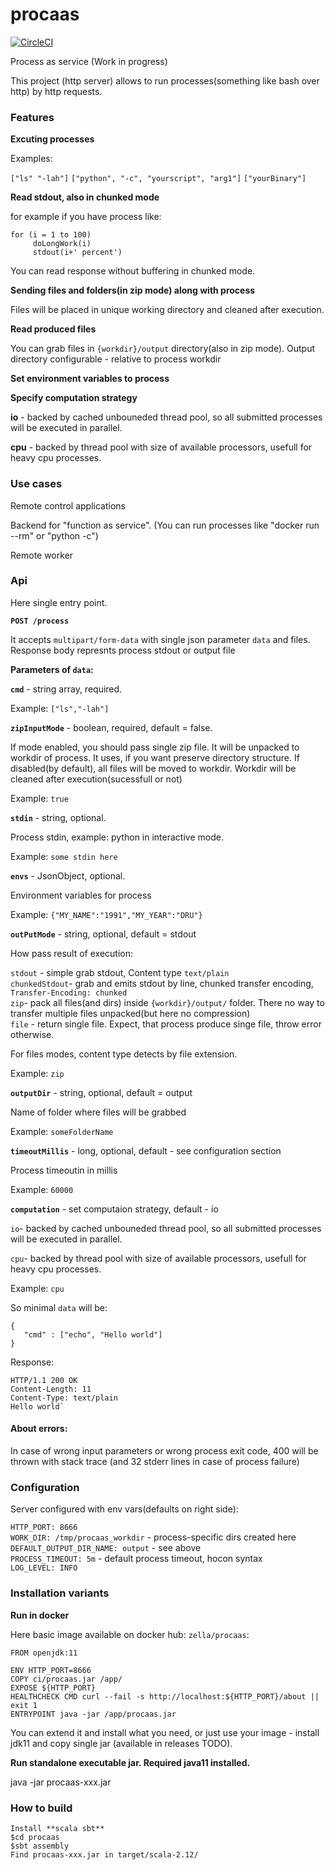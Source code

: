 # procaas
[![CircleCI](https://circleci.com/gh/zella/procaas/tree/master.svg?style=svg)](https://circleci.com/gh/zella/procaas/tree/master)

Process as service (Work in progress)

This project (http server) allows to run processes(something like bash over http) by http requests.

### Features 

**Excuting processes**

Examples:
    
`["ls" "-lah"]`
`["python", "-c", "yourscript", "arg1"]`
`["yourBinary"]`
    

**Read stdout, also in chunked mode**

for example if you have process like:

    for (i = 1 to 100)
	     doLongWork(i)
	     stdout(i+' percent')
	     
You can read response without buffering in chunked mode.

**Sending files and folders(in zip mode) along with process**

Files will be placed in unique working directory and cleaned after execution.

**Read produced files**

You can grab files in `{workdir}/output` directory(also in zip mode). Output directory configurable - relative to process workdir

**Set environment variables to process**

**Specify computation strategy**

**io** - backed by cached unbouneded thread pool, so all submitted processes will be executed in parallel.

**cpu** - backed by thread pool with size of available processors, usefull for heavy cpu processes.

### Use cases

Remote control applications

Backend for "function as service". (You can run processes like "docker run --rm" or "python -c")

Remote worker

### Api

Here single entry point.

**`POST /process`**

It accepts `multipart/form-data` with single json parameter `data` and files.
Response body represnts process stdout or output file

**Parameters of `data`:**

**`cmd`** - string array, required. 

  Example: `["ls","-lah"]`
  
  **`zipInputMode`** - boolean, required, default = false.
  
  If mode enabled, you should pass single zip file. It will be unpacked to workdir of process. It uses, if you want preserve directory structure.
If disabled(by default), all files will be moved to workdir. Workdir will be cleaned after execution(sucessfull or not)

  Example: `true`
  
**`stdin`** - string, optional.

Process stdin, example: python in interactive mode.

Example: `some stdin here`

**`envs`** - JsonObject, optional.

Environment variables for process

Example: `{"MY_NAME":"1991","MY_YEAR":"DRU"}`

**`outPutMode`** - string, optional, default = stdout

How pass result of execution:

`stdout` - simple grab stdout, Content type `text/plain`  
`chunkedStdout`- grab and emits stdout by line, chunked transfer encoding, `Transfer-Encoding: chunked`  
`zip`- pack all files(and dirs) inside `{workdir}/output/` folder. There no way to transfer multiple files unpacked(but here no compression)  
`file` - return single file. Expect, that process produce singe file, throw error otherwise.

For files modes, content type detects by file extension.

Example: `zip`

**`outputDir`** - string, optional, default = output

Name of folder where files will be grabbed

Example: `someFolderName`

**`timeoutMillis`** - long, optional, default - see configuration section

Process timeoutin in millis

Example: `60000`

**`computation`** - set computaion strategy, default - io

`io`- backed by cached unbouneded thread pool, so all submitted processes will be executed in parallel.

`cpu`- backed by thread pool with size of available processors, usefull for heavy cpu processes.

Example: `cpu`

So minimal `data` will be:

	{
	   "cmd" : ["echo", "Hello world"]
	}
	
Response:  

    HTTP/1.1 200 OK
    Content-Length: 11
    Content-Type: text/plain
    Hello world`
	
	
#### About errors:
In case of wrong input parameters or wrong process exit code, 400 will be thrown with stack trace (and 32 stderr lines in case of process failure)

### Configuration

Server configured with env vars(defaults on right side):

`HTTP_PORT: 8666`  
`WORK_DIR: /tmp/procaas_workdir` - process-specific dirs created here  
`DEFAULT_OUTPUT_DIR_NAME: output` - see above  
`PROCESS_TIMEOUT: 5m` - default process timeout, hocon syntax  
`LOG_LEVEL: INFO`

### Installation variants

**Run in docker**

Here basic image available on docker hub: `zella/procaas`:

	FROM openjdk:11

	ENV HTTP_PORT=8666
	COPY ci/procaas.jar /app/
	EXPOSE ${HTTP_PORT}
	HEALTHCHECK CMD curl --fail -s http://localhost:${HTTP_PORT}/about || exit 1
	ENTRYPOINT java -jar /app/procaas.jar
	
You can extend it and install what you need, or just use your image - install jdk11 and copy single jar (available in releases TODO).

**Run standalone executable jar. Required java11 installed.**

java -jar procaas-xxx.jar

### How to build

    Install **scala sbt**
    $cd procaas
    $sbt assembly
    Find procaas-xxx.jar in target/scala-2.12/
